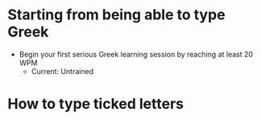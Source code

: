 # Starting from being able to type Greek
- Begin your first serious Greek learning session by reaching at least 20 WPM 
  - Current: Untrained

# How to type ticked letters